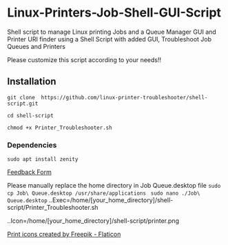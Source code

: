 # Linux-Printers-Job-Shell-GUI-Script
Shell script to manage Linux printing Jobs and 
a Queue Manager GUI and Printer URI finder 
using a Shell Script with added GUI, Troubleshoot Job Queues and Printers

Please customize this script according to your needs!!

## Installation
```git clone  https://github.com/linux-printer-troubleshooter/shell-script.git   ```

```cd shell-script ```

```chmod +x Printer_Troubleshooter.sh ```

### Dependencies
```sudo apt install zenity```


 <a href="https://form.jotform.com/223103545577455"> Feedback Form </a>

 Please manually replace the home directory in Job Queue.desktop file
 ```sudo cp Job\ Queue.desktop /usr/share/applications ```
 ```sudo nano ./Job\ Queue.desktop```
..Exec=/home/[your_home_directory]/shell-script/Printer_Troubleshooter.sh

..Icon=/home/[your_home_directory]/shell-script/printer.png
 
<a href="https://www.flaticon.com/free-icons/print" title="print icons">Print icons created by Freepik - Flaticon</a>
